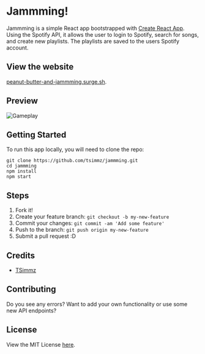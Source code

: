 # Jammming!
Jammming is a simple React app bootstrapped with [Create React App](https://github.com/facebook/create-react-app). Using the Spotify API, it allows the user to login to Spotify, search for songs, and create new playlists. The playlists are saved to the users Spotify account.

## View the website
[peanut-butter-and-jammming.surge.sh](http://peanut-butter-and-jammming.surge.sh/).

## Preview
![Gameplay](https://media.giphy.com/media/QmCEcj11tJc6jiUX37/giphy.gif)

## Getting Started
To run this app locally, you will need to clone the repo:
```
git clone https://github.com/tsimmz/jammming.git
cd jammming
npm install
npm start
```

## Steps
1. Fork it!
2. Create your feature branch: `git checkout -b my-new-feature`
3. Commit your changes: `git commit -am 'Add some feature'`
4. Push to the branch: `git push origin my-new-feature`
5. Submit a pull request :D

## Credits
* [TSimmz](https://github.com/tsimmz)

## Contributing
Do you see any errors? Want to add your own functionality or use some new API endpoints?

## License
View the MIT License [here](LICENSE).
